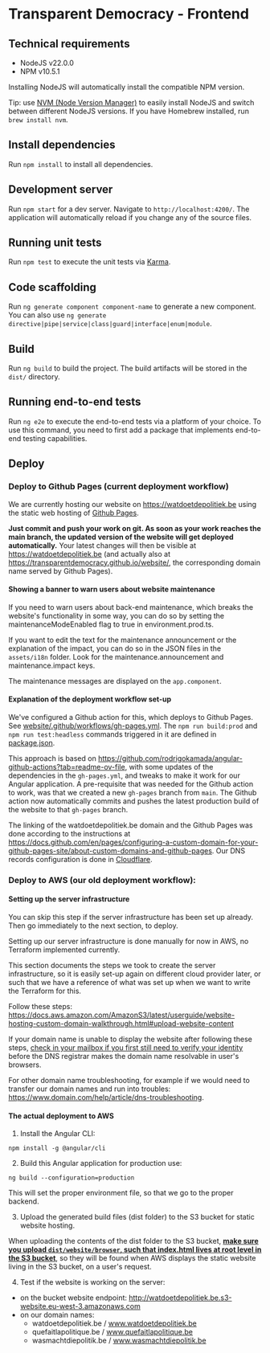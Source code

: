 # Transparent Democracy - Frontend

## Technical requirements
- NodeJS v22.0.0
- NPM v10.5.1

Installing NodeJS will automatically install the compatible NPM version.

Tip: use [NVM (Node Version Manager)](https://github.com/nvm-sh/nvm) to easily install NodeJS and switch between different NodeJS versions.
If you have Homebrew installed, run `brew install nvm`.

## Install dependencies

Run `npm install` to install all dependencies.

## Development server

Run `npm start` for a dev server. Navigate to `http://localhost:4200/`. The application will automatically reload if you change any of the source files.

## Running unit tests

Run `npm test` to execute the unit tests via [Karma](https://karma-runner.github.io).

## Code scaffolding

Run `ng generate component component-name` to generate a new component. You can also use `ng generate directive|pipe|service|class|guard|interface|enum|module`.

## Build

Run `ng build` to build the project. The build artifacts will be stored in the `dist/` directory.

## Running end-to-end tests

Run `ng e2e` to execute the end-to-end tests via a platform of your choice. To use this command, you need to first add a package that implements end-to-end testing capabilities.

## Deploy

### Deploy to Github Pages (current deployment workflow)

We are currently hosting our website on https://watdoetdepolitiek.be using the static web hosting of [Github Pages](https://docs.github.com/en/pages/quickstart).

**Just commit and push your work on git. As soon as your work reaches the main branch, the updated version of the website will get deployed automatically.**
Your latest changes will then be visible at https://watdoetdepolitiek.be (and actually also at https://transparentdemocracy.github.io/website/, the corresponding domain name served by Github Pages).

#### Showing a banner to warn users about website maintenance

If you need to warn users about back-end maintenance, which breaks the website's functionality in some way, you can do so by setting the maintenanceModeEnabled flag to true in environment.prod.ts.

If you want to edit the text for the maintenance announcement or the explanation of the impact, you can do so in the JSON files in the `assets/i18n` folder. Look for the maintenance.announcement and maintenance.impact keys.

The maintenance messages are displayed on the `app.component`.

#### Explanation of the deployment workflow set-up

We've configured a Github action for this, which deploys to Github Pages. See [website/.github/workflows/gh-pages.yml](https://github.com/transparentdemocracy/website/blob/main/.github/workflows/gh-pages.yml).
The `npm run build:prod` and `npm run test:headless` commands triggered in it are defined in [package.json](https://github.com/transparentdemocracy/website/blob/main/package.json).

This approach is based on https://github.com/rodrigokamada/angular-github-actions?tab=readme-ov-file, with some updates of the dependencies in the `gh-pages.yml`, and tweaks to make it work for our Angular application.
A pre-requisite that was needed for the Github action to work, was that we created a new `gh-pages` branch from `main`.
The Github action now automatically commits and pushes the latest production build of the website to that `gh-pages` branch.

The linking of the watdoetdepolitiek.be domain and the Github Pages was done according to the instructions at https://docs.github.com/en/pages/configuring-a-custom-domain-for-your-github-pages-site/about-custom-domains-and-github-pages.
Our DNS records configuration is done in [Cloudflare](https://dash.cloudflare.com).

### Deploy to AWS (our old deployment workflow):

#### Setting up the server infrastructure

You can skip this step if the server infrastructure has been set up already. Then go immediately to the next section, to deploy.

Setting up our server infrastructure is done manually for now in AWS, no Terraform implemented currently.

This section documents the steps we took to create the server infrastructure, so it is easily set-up again on different cloud provider later, or such that we have a reference of what was set up when we want to write the Terraform for this.

Follow these steps: https://docs.aws.amazon.com/AmazonS3/latest/userguide/website-hosting-custom-domain-walkthrough.html#upload-website-content

If your domain name is unable to display the website after following these steps, [check in your mailbox if you first still need to verify your identity](https://stackoverflow.com/a/78563547/5433896) before the DNS registrar makes the domain name resolvable in user's browsers.

For other domain name troubleshooting, for example if we would need to transfer our domain names and run into troubles: https://www.domain.com/help/article/dns-troubleshooting.

#### The actual deployment to AWS

1. Install the Angular CLI: 

```shell
npm install -g @angular/cli
```

2. Build this Angular application for production use:

```shell
ng build --configuration=production
```
This will set the proper environment file, so that we go to the proper backend.

3. Upload the generated build files (dist folder) to the S3 bucket for static website hosting.

When uploading the contents of the dist folder to the S3 bucket, **[make sure you upload `dist/website/browser`, such that index.html lives at root level in the S3 bucket](https://stackoverflow.com/a/78563272/5433896)**, so they will be found when AWS displays the static website living in the S3 bucket, on a user's request.

4. Test if the website is working on the server:
- on the bucket website endpoint: http://watdoetdepolitiek.be.s3-website.eu-west-3.amazonaws.com
- on our domain names: 
  * watdoetdepolitiek.be / www.watdoetdepolitiek.be
  * quefaitlapolitique.be / www.quefaitlapolitique.be
  * wasmachtdiepolitik.be / www.wasmachtdiepolitik.be

